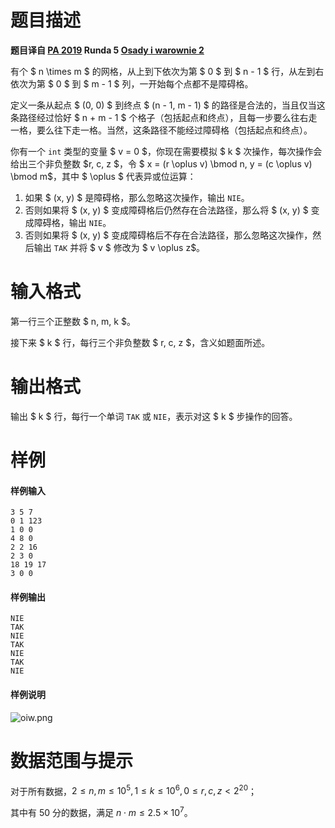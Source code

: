 
# 题目描述

**题目译自 [PA 2019](https://sio2.mimuw.edu.pl/c/pa-2019-1/dashboard/) Runda 5 [Osady i warownie 2](https://sio2.mimuw.edu.pl/c/pa-2019-1/p/oiw/)**

有个 $ n \times m $ 的网格，从上到下依次为第 $ 0 $ 到 $ n - 1 $ 行，从左到右依次为第 $ 0 $ 到 $ m - 1 $ 列，一开始每个点都不是障碍格。

定义一条从起点 $ (0, 0) $ 到终点 $ (n - 1, m - 1) $ 的路径是合法的，当且仅当这条路径经过恰好 $ n + m - 1 $ 个格子（包括起点和终点），且每一步要么往右走一格，要么往下走一格。当然，这条路径不能经过障碍格（包括起点和终点）。

你有一个 `int` 类型的变量 $ v = 0 $，你现在需要模拟 $ k $ 次操作，每次操作会给出三个非负整数 $r, c, z $，令 $ x = (r \oplus v) \bmod n, y = (c \oplus v) \bmod m$，其中 $ \oplus $ 代表异或位运算：

1. 如果 $ (x, y) $ 是障碍格，那么忽略这次操作，输出 `NIE`。
2. 否则如果将 $ (x, y) $ 变成障碍格后仍然存在合法路径，那么将 $ (x, y) $ 变成障碍格，输出 `NIE`。
3. 否则如果将 $ (x, y) $ 变成障碍格后不存在合法路径，那么忽略这次操作，然后输出 `TAK` 并将 $ v $ 修改为 $ v \oplus z$。

# 输入格式

第一行三个正整数 $ n, m, k $。

接下来 $ k $ 行，每行三个非负整数 $ r, c, z $，含义如题面所述。

# 输出格式

输出 $ k $ 行，每行一个单词 `TAK` 或 `NIE`，表示对这 $ k $ 步操作的回答。

# 样例

#### 样例输入
```plain
3 5 7
0 1 123
1 0 0
4 8 0
2 2 16
2 3 0
18 19 17
3 0 0
```
#### 样例输出
```plain
NIE
TAK
NIE
TAK
NIE
TAK
NIE
```
#### 样例说明

![oiw.png](/source/loj/3224/img/aHR0cHM6Ly9sb2otaW1nLnVweXVuLm1lbmNpLm1lbXNldDAuY24vMjAxOS8xMi8xOC81ZGY5ZjY5NjA0ZmI4LnBuZw==.png)

# 数据范围与提示

对于所有数据，$2 \le n, m \le 10^5, 1 \le k \le 10^6, 0 \le r, c, z < 2^{20}$；

其中有 $50$ 分的数据，满足 $n\cdot m\le 2.5\times 10^7$。


